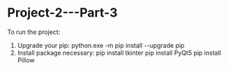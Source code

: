 # Project-2---Part-3

To run the project:
1. Upgrade your pip: python.exe -m pip install --upgrade pip
2. Install package necessary:
     pip install tkinter
     pip install PyQt5
     pip install Pillow
